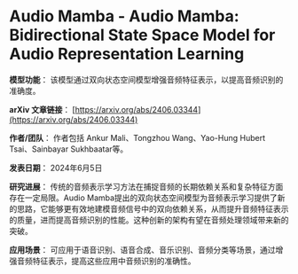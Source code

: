 # Audio Mamba - Audio Mamba: Bidirectional State Space Model for Audio Representation Learning

**模型功能**：
该模型通过双向状态空间模型增强音频特征表示，以提高音频识别的准确度。

**arXiv 文章链接**：
[https://arxiv.org/abs/2406.03344](https://arxiv.org/abs/2406.03344)

**作者/团队**：
作者包括 Ankur Mali、Tongzhou Wang、Yao-Hung Hubert Tsai、Sainbayar Sukhbaatar等。

**发表日期**：
2024年6月5日

**研究进展**：
传统的音频表示学习方法在捕捉音频的长期依赖关系和复杂特征方面存在一定局限。Audio Mamba提出的双向状态空间模型为音频表示学习提供了新的思路，它能够更有效地建模音频信号中的双向依赖关系，从而提升音频特征表示的质量，进而提高音频识别的性能。这种创新的架构有望在音频处理领域带来新的突破。

**应用场景**：
可应用于语音识别、语音合成、音乐识别、音频分类等场景，通过增强音频特征表示，提高这些应用中音频识别的准确性。